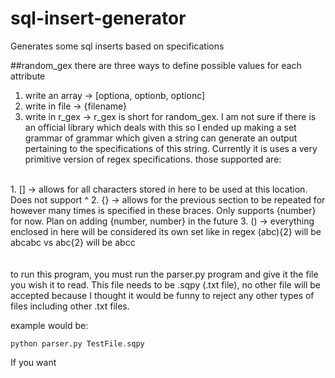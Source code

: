 # sql-insert-generator
Generates some sql inserts based on specifications

##random_gex
there are three ways to define possible values for each attribute
  1. write an array -> [optiona, optionb, optionc]
  2. write in file  -> {filename}
  3. write in r_gex -> r_gex is short for random_gex. I am not sure if there is an official library which deals with this so I ended up making a set grammar of 
grammar which given a string can generate an output pertaining to the specifications of this string. Currently it is uses a very primitive version of regex 
specifications. those supported are:
<br>
  1. [] -> allows for all characters stored in here to be used at this location. Does not support ^
  2. {} -> allows for the previous section to be repeated for however many times is specified in these braces. Only supports {number} for now. Plan on adding {number, number} in the future
  3. () -> everything enclosed in here will be considered its own set like in regex (abc){2} will be abcabc vs abc{2} will be abcc
<br>
<br>
<br>
to run this program, you must run the parser.py program and give it the file you wish it to read. This file needs to be .sqpy (.txt file), no other file will be accepted
because I thought it would be funny to reject any other types of files including other .txt files.

example would be:
```
python parser.py TestFile.sqpy
```
If you want 
